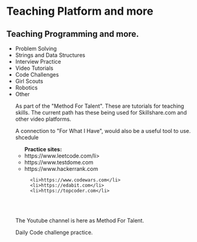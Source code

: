 <body>
  <h1>Teaching Platform and more </h1>
<h2>Teaching Programming and more.</h2>
  <ul>
<li>Problem Solving</li>
<li>Strings and Data Structures</li>
 <li>Interview Practice</li>
    <li>Video Tutorials</li>    
<li>Code Challenges</li>
    <li>Girl Scouts</li>
    <li>Robotics</li>
<li>Other</li>
    
    
  <p>As part of the "Method For Talent". These are tutorials for teaching skills. The current path has these being used for Skillshare.com and other video platforms.</p>  
  <p> A connection to "For What I Have", would also be a useful tool to use. shcedule </p> 
  

<ul><b>Practice sites:</b>
<li>https://www.leetcode.com/li>
      <li>https://www.testdome.com</li>
      <li>https://www.hackerrank.com</li>
      
      <li>https://www.codewars.com</li>
      <li>https://edabit.com</li>
      <li>https://topcoder.com</li>

  </ul>
  <br></br>
  <p>The Youtube channel is here as Method For Talent.</p>
  <p>Daily Code challenge practice. </p>
</body>
